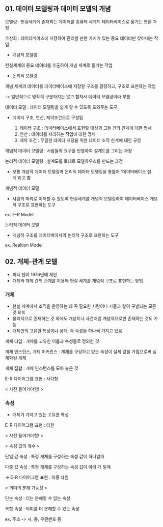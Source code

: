 ## 01. 데이터 모델링과 데이터 모델의 개념

모델링 : 현실세계에 존재하는 데이터를 컴퓨터 세계의 데이터베이스로 옮기는 변환 과정

추상화 : 데이터베이스에 저장하여 관리할 만한 가치가 있는 중요 데이터만 찾아내는 작업

- 개념적 모델링
  
현실세계의 중요 데이터를 추출하여 개념 세계로 옮기는 작업

- 논리적 모델링
  
개념 세계의 데이터를 데이터베이스에 저장할 구조를 결정하고, 구조로 표현하는 작업

-> 일반적으로 명확히 구분하지는 않고 합쳐서 데이터 모델링이라 부름

데이터 모델 : 데이터 모델링을 쉽게 할 수 있도록 도와주는 도구

- 데이터 구조, 연산, 제약조건으로 구성됨

  1) 데이터 구조 : 데이터베이스에서 표현할 대상과 그들 간의 관계에 대한 명세
  2) 연산 : 데이터를 처리하는 작업에 대한 명세
  3) 제약 조건 : 무결한 데이터 저장을 위한 데이터 조작 한계에 대한 규정
 
개념적 데이터 모델링 : 사람들의 요구를 반영하여 설계도를 그리는 과정

논리적 데이터 모델링 : 설계도를 토대로 모델하우스를 만드는 과정

- 보통 개념적 데이터 모델링과 논리적 데이터 모델링을 통틀어 '데이터베이스 설계'라고 함
  
개념적 데이터 모델 

  - 사람의 머리로 이해할 수 있도록 현실세계를 개념적 모델링하여 데이터베이스 개념적 구조로 표현하는 도구
    
  ex. E-R Model

논리적 데이터 모델

  - 개념적 구조를 데이터베이서의 논리적 구조로 표현하는 도구

  ex. Realtion Model

## 02. 개체-관계 모델

- 피터 첸이 1976년에 제안
- 개체와 개체 간의 관계를 이용해 현실 세계를 개념적 구조로 표현하는 방법

### 개체
  - 현실 세계에서 조직을 운영하는 데 꼭 필요한 사람이나 사물과 같이 구별되는 모든 것 의미
  - 물리적으로 존재하는 것 외에도 개념이나 사건처럼 개념적으로만 존재하는 것도 가능
  - 개체만의 고유한 특성이나 상태, 즉 속성을 하나씩 가지고 있음

  개체 타입 : 개체를 고유한 이름과 속성들로 정의한 것

 개체 인스턴스, 개체 어커런스 : 개체를 구성하고 있는 속성이 실제 값을 가짐으로써 실체화된 개체

 개체 집합 : 개체 인스턴스를 모아 놓은 것

 E-R 다이어그램 표현 : 사각형

 < 사진 들어가야함! >

### 속성
  - 개체가 가지고 있는 고유한 특성

  E-R 다이어그램 표현 : 타원

  < 사진 들어가야함! >

  < 속성 값의 개수 >
  
  단일 값 속성 : 특정 개체를 구성하는 속성 값이 하나일때
  
  다중 값 속성 : 특정 개체를 구성하는 속성 값이 여러 개 일때

  -> E-R 다이어그램 표현 : 이중 타원

  < 의미의 분해 가능성 >
  
  단순 속성 : 더는 분해할 수 없는 속성

  복합 속성 : 의미를 더 분해할 수 있는 속성 

  ex. 주소 -> 시, 동, 우편번호 등

  
